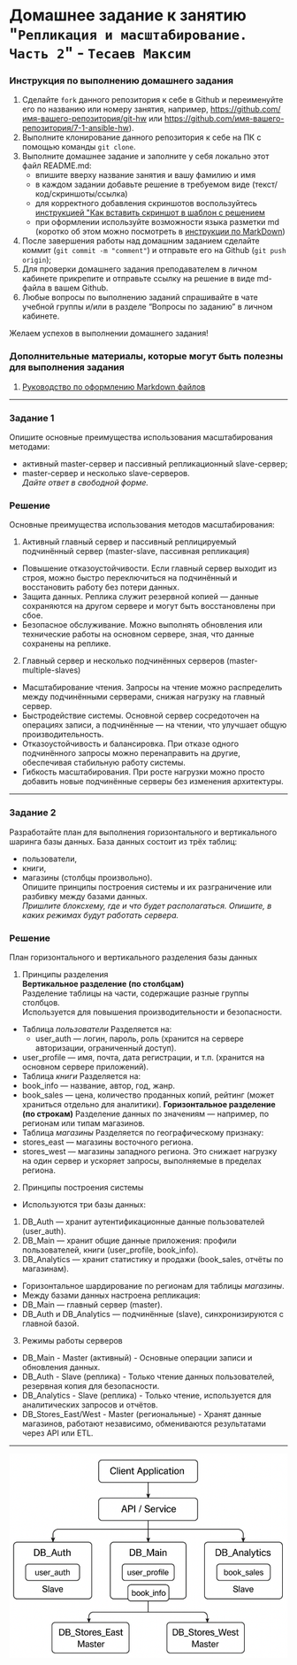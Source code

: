 # Домашнее задание к занятию "`Репликация и масштабирование. Часть 2`" - `Тесаев Максим`

### Инструкция по выполнению домашнего задания

   1. Сделайте `fork` данного репозитория к себе в Github и переименуйте его по названию или номеру занятия, например, https://github.com/имя-вашего-репозитория/git-hw или  https://github.com/имя-вашего-репозитория/7-1-ansible-hw).
   2. Выполните клонирование данного репозитория к себе на ПК с помощью команды `git clone`.
   3. Выполните домашнее задание и заполните у себя локально этот файл README.md:
      - впишите вверху название занятия и вашу фамилию и имя
      - в каждом задании добавьте решение в требуемом виде (текст/код/скриншоты/ссылка)
      - для корректного добавления скриншотов воспользуйтесь [инструкцией "Как вставить скриншот в шаблон с решением](https://github.com/netology-code/sys-pattern-homework/blob/main/screen-instruction.md)
      - при оформлении используйте возможности языка разметки md (коротко об этом можно посмотреть в [инструкции  по MarkDown](https://github.com/netology-code/sys-pattern-homework/blob/main/md-instruction.md))
   4. После завершения работы над домашним заданием сделайте коммит (`git commit -m "comment"`) и отправьте его на Github (`git push origin`);
   5. Для проверки домашнего задания преподавателем в личном кабинете прикрепите и отправьте ссылку на решение в виде md-файла в вашем Github.
   6. Любые вопросы по выполнению заданий спрашивайте в чате учебной группы и/или в разделе “Вопросы по заданию” в личном кабинете.
   
Желаем успехов в выполнении домашнего задания!
   
### Дополнительные материалы, которые могут быть полезны для выполнения задания

1. [Руководство по оформлению Markdown файлов](https://gist.github.com/Jekins/2bf2d0638163f1294637#Code)

---

### Задание 1

Опишите основные преимущества использования масштабирования методами:  
* активный master-сервер и пассивный репликационный slave-сервер;
* master-сервер и несколько slave-серверов.  
*Дайте ответ в свободной форме.*  

### Решение

Основные преимущества использования методов масштабирования:  
1. Активный главный сервер и пассивный реплицируемый подчинённый сервер (master-slave, пассивная репликация)
* Повышение отказоустойчивости. Если главный сервер выходит из строя, можно быстро переключиться на подчинённый и восстановить работу без потери данных.
* Защита данных. Реплика служит резервной копией — данные сохраняются на другом сервере и могут быть восстановлены при сбое.
* Безопасное обслуживание. Можно выполнять обновления или технические работы на основном сервере, зная, что данные сохранены на реплике.
2. Главный сервер и несколько подчинённых серверов (master-multiple-slaves)
* Масштабирование чтения. Запросы на чтение можно распределить между подчинёнными серверами, снижая нагрузку на главный сервер.
* Быстродействие системы. Основной сервер сосредоточен на операциях записи, а подчинённые — на чтении, что улучшает общую производительность.
* Отказоустойчивость и балансировка. При отказе одного подчинённого запросы можно перенаправить на другие, обеспечивая стабильную работу системы.
* Гибкость масштабирования. При росте нагрузки можно просто добавить новые подчинённые серверы без изменения архитектуры.

---

### Задание 2

Разработайте план для выполнения горизонтального и вертикального шаринга базы данных. База данных состоит из трёх таблиц:  
* пользователи,
* книги,
* магазины (столбцы произвольно).  
Опишите принципы построения системы и их разграничение или разбивку между базами данных.  
*Пришлите блоксхему, где и что будет располагаться. Опишите, в каких режимах будут работать сервера.*

### Решение

План горизонтального и вертикального разделения базы данных  
1. Принципы разделения  
**Вертикальное разделение (по столбцам)**  
Разделение таблицы на части, содержащие разные группы столбцов.  
Используется для повышения производительности и безопасности.  
* Таблица *пользователи*
Разделяется на:
  * user_auth — логин, пароль, роль (хранится на сервере авторизации, ограниченный доступ).
 * user_profile — имя, почта, дата регистрации, и т.п. (хранится на основном сервере приложений).
* Таблица *книги*
Разделяется на:
 * book_info — название, автор, год, жанр.
 * book_sales — цена, количество проданных копий, рейтинг (может храниться отдельно для аналитики).
**Горизонтальное разделение (по строкам)**
Разделение данных по значениям — например, по регионам или типам магазинов.  
* Таблица *магазины*
Разделяется по географическому признаку:
 * stores_east — магазины восточного региона.
 * stores_west — магазины западного региона.
Это снижает нагрузку на один сервер и ускоряет запросы, выполняемые в пределах региона.
2. Принципы построения системы
* Используются три базы данных:
 1. DB_Auth — хранит аутентификационные данные пользователей (user_auth).
 2. DB_Main — хранит общие данные приложения: профили пользователей, книги (user_profile, book_info).
 3. DB_Analytics — хранит статистику и продажи (book_sales, отчёты по магазинам).
* Горизонтальное шардирование по регионам для таблицы *магазины*.
* Между базами данных настроена репликация:
 * DB_Main — главный сервер (master).
 * DB_Auth и DB_Analytics — подчинённые (slave), синхронизируются с главной базой.
3. Режимы работы серверов
* DB_Main - Master (активный) - Основные операции записи и обновления данных.
* DB_Auth - Slave (реплика) - Только чтение данных пользователей, резервная копия для безопасности.
* DB_Analytics - Slave (реплика) - Только чтение, используется для аналитических запросов и отчётов.
* DB_Stores_East/West - Master (региональные) - Хранят данные магазинов, работают независимо, обмениваются результатами через API или ETL.

---

![screenshot](screenshots/2.1.png)

